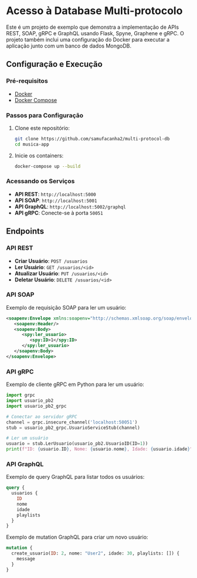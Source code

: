 # Acesso à Database Multi-protocolo

Este é um projeto de exemplo que demonstra a implementação de APIs REST, SOAP, gRPC e GraphQL usando Flask, Spyne, Graphene e gRPC. O projeto também inclui uma configuração do Docker para executar a aplicação junto com um banco de dados MongoDB.

## Configuração e Execução

### Pré-requisitos

- [Docker](https://docs.docker.com/get-docker/)
- [Docker Compose](https://docs.docker.com/compose/install/)

### Passos para Configuração

1. Clone este repositório:

   ```bash
   git clone https://github.com/samufacanha2/multi-protocol-db
   cd musica-app
   ```

2. Inicie os containers:

   ```bash
   docker-compose up --build
   ```

### Acessando os Serviços

- **API REST**: `http://localhost:5000`
- **API SOAP**: `http://localhost:5001`
- **API GraphQL**: `http://localhost:5002/graphql`
- **API gRPC**: Conecte-se à porta `50051`

## Endpoints

### API REST

- **Criar Usuário**: `POST /usuarios`
- **Ler Usuário**: `GET /usuarios/<id>`
- **Atualizar Usuário**: `PUT /usuarios/<id>`
- **Deletar Usuário**: `DELETE /usuarios/<id>`

### API SOAP

Exemplo de requisição SOAP para ler um usuário:

```xml
<soapenv:Envelope xmlns:soapenv="http://schemas.xmlsoap.org/soap/envelope/" xmlns:spy="spyne.examples.flask">
   <soapenv:Header/>
   <soapenv:Body>
      <spy:ler_usuario>
         <spy:ID>1</spy:ID>
      </spy:ler_usuario>
   </soapenv:Body>
</soapenv:Envelope>

```

### API gRPC

Exemplo de cliente gRPC em Python para ler um usuário:

```python
import grpc
import usuario_pb2
import usuario_pb2_grpc

# Conectar ao servidor gRPC
channel = grpc.insecure_channel('localhost:50051')
stub = usuario_pb2_grpc.UsuarioServiceStub(channel)

# Ler um usuário
usuario = stub.LerUsuario(usuario_pb2.UsuarioID(ID=1))
print(f"ID: {usuario.ID}, Nome: {usuario.nome}, Idade: {usuario.idade}")

```

### API GraphQL

Exemplo de query GraphQL para listar todos os usuários:

```graphql
query {
  usuarios {
    ID
    nome
    idade
    playlists
  }
}
```

Exemplo de mutation GraphQL para criar um novo usuário:

```graphql
mutation {
  create_usuario(ID: 2, nome: "User2", idade: 30, playlists: []) {
    message
  }
}
```
